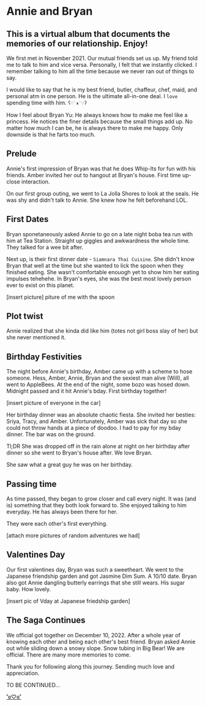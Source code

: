 # Annie and Bryan
## This is a virtual album that documents the memories of our relationship. Enjoy!

We first met in November 2021. Our mutual friends set us up. My friend told me to talk to him and vice versa. Personally, I felt that we instantly clicked. I remember talking to him all the time because we never ran out of things to say.

I would like to say that he is my best friend, butler, chaffeur, chef, maid, and personal atm in one person. He is the ultimate all-in-one deal. I `love` spending time with him.
`ʕ♡˙ᴥ˙♡ʔ`

How I feel about Bryan Yu:
He always knows how to make me feel like a princess. He notices the finer details because the small things add up. No matter how much I can be, he is always there to make me happy. Only downside is that he farts too much.

## Prelude
Annie's first impression of Bryan was that he does Whip-Its for fun with his friends. Amber invited her out to hangout at Bryan's house. First time up-close interaction.


On our first group outing, we went to La Jolla Shores to look at the seals. He was shy and didn't talk to Annie. She knew how he felt beforehand LOL.

## First Dates
Bryan sponetaneously asked Annie to go on a late night boba tea run with him at Tea Station. Straight up giggles and awkwardness the whole time. They talked for a wee bit after.

Next up, is their first dinner date - `Siamnara Thai Cuisine`. She didn't know Bryan that well at the time but she wanted to lick the spoon when they finished eating. She wasn't comfortable enouogh yet to show him her eating impulses tehehehe. In Bryan's eyes, she was the best most lovely person ever to exist on this planet. 

[insert picture]
piture of me with the spoon

## Plot twist
Annie realized that she kinda did like him (totes not girl boss slay of her) but she never mentioned it.


## Birthday Festivities

The night before Annie's birthday, Amber came up with a scheme to hose someone. Hess, Amber, Annie, Bryan and the sexiest man alive (Will), all went to AppleBees. At the end of the night, some bozo was hosed down. Midnight passed and it hit Annie's bday. First birthday together!



[insert picture of everyone in the car]



Her birthday dinner was an absolute chaotic fiesta. She invited her besties: Sriya, Tracy, and Amber. Unfortunately, Amber was sick that day so she could not throw hands at a piece of doodoo. I had to pay for my bday dinner. The bar was on the ground. 

Tl;DR She was dropped off in the rain alone at night on her birthday after dinner so she went to Bryan's house after. We love Bryan.

She saw what a great guy he was on her birthday.

## Passing time
As time passed, they began to grow closer and call every night. It was (and is) something that they both look forward to. She enjoyed talking to him everyday. He has always been there for her.

They were each other's first everything.

[attach more pictures of random adventures we had]


## Valentines Day
Our first valentines day, Bryan was such a sweetheart. We went to the Japanese friendship garden and got Jasmine Dim Sum. A 10/10 date. Bryan also got Annie dangling butterly earrings that she still wears. His sugar baby. How lovely. 

[insert pic of Vday at Japanese friedship garden]

## The Saga Continues

We official got together on December 10, 2022. After a whole year of knowing each other and being each other's best friend. Bryan asked Annie out while sliding down a snowy slope. Snow tubing in Big Bear! We are official. There are many more memories to come.

Thank you for following along this journey. Sending much love and appreciation.

TO BE CONTINUED...

[˚ʚ♡ɞ˚](letter-for-bryan.md)
